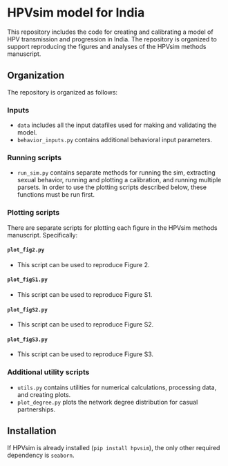 # HPVsim model for India

This repository includes the code for creating and calibrating a model of HPV transmission and progression in India. The repository is organized to support reproducing the figures and analyses of the HPVsim methods manuscript.

## Organization

The repository is organized as follows:

### Inputs
- `data` includes all the input datafiles used for making and validating the model.
- `behavior_inputs.py` contains additional behavioral input parameters.

### Running scripts
- `run_sim.py` contains separate methods for running the sim, extracting sexual behavior, running and plotting a calibration, and running multiple parsets. In order to use the plotting scripts described below, these functions must be run first.

### Plotting scripts

There are separate scripts for plotting each figure in the HPVsim methods manuscript. Specifically:

#### `plot_fig2.py`
 - This script can be used to reproduce Figure 2.

#### `plot_figS1.py` 
- This script can be used to reproduce Figure S1.

#### `plot_figS2.py` 
- This script can be used to reproduce Figure S2.

#### `plot_figS3.py` 
- This script can be used to reproduce Figure S3.

### Additional utility scripts
- `utils.py` contains utilities for numerical calculations, processing data, and creating plots.
- `plot_degree.py` plots the network degree distribution for casual partnerships.


## Installation

If HPVsim is already installed (`pip install hpvsim`), the only other required dependency is `seaborn`.
